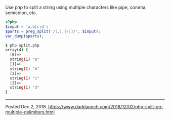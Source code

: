 Use php to split a string using multiple characters like pipe, comma, semicolon, etc.

```php
<?php
$input = 'a,b|c;d';
$parts = preg_split('/(,|;|\|)/', $input);
var_dump($parts);
```

```bash
$ php split.php
array(4) {
  [0]=>
  string(1) "a"
  [1]=>
  string(1) "b"
  [2]=>
  string(1) "c"
  [3]=>
  string(1) "d"
}
```

---


Posted Dec 2, 2018.
https://www.darklaunch.com/2018/12/02/php-split-on-multiple-delimiters.html